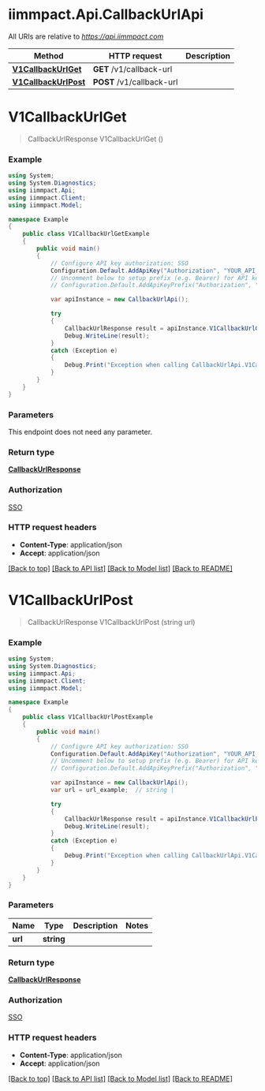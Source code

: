 # iimmpact.Api.CallbackUrlApi

All URIs are relative to *https://api.iimmpact.com*

Method | HTTP request | Description
------------- | ------------- | -------------
[**V1CallbackUrlGet**](CallbackUrlApi.md#v1callbackurlget) | **GET** /v1/callback-url | 
[**V1CallbackUrlPost**](CallbackUrlApi.md#v1callbackurlpost) | **POST** /v1/callback-url | 


<a name="v1callbackurlget"></a>
# **V1CallbackUrlGet**
> CallbackUrlResponse V1CallbackUrlGet ()



### Example
```csharp
using System;
using System.Diagnostics;
using iimmpact.Api;
using iimmpact.Client;
using iimmpact.Model;

namespace Example
{
    public class V1CallbackUrlGetExample
    {
        public void main()
        {
            // Configure API key authorization: SSO
            Configuration.Default.AddApiKey("Authorization", "YOUR_API_KEY");
            // Uncomment below to setup prefix (e.g. Bearer) for API key, if needed
            // Configuration.Default.AddApiKeyPrefix("Authorization", "Bearer");

            var apiInstance = new CallbackUrlApi();

            try
            {
                CallbackUrlResponse result = apiInstance.V1CallbackUrlGet();
                Debug.WriteLine(result);
            }
            catch (Exception e)
            {
                Debug.Print("Exception when calling CallbackUrlApi.V1CallbackUrlGet: " + e.Message );
            }
        }
    }
}
```

### Parameters
This endpoint does not need any parameter.

### Return type

[**CallbackUrlResponse**](CallbackUrlResponse.md)

### Authorization

[SSO](../README.md#SSO)

### HTTP request headers

 - **Content-Type**: application/json
 - **Accept**: application/json

[[Back to top]](#) [[Back to API list]](../README.md#documentation-for-api-endpoints) [[Back to Model list]](../README.md#documentation-for-models) [[Back to README]](../README.md)

<a name="v1callbackurlpost"></a>
# **V1CallbackUrlPost**
> CallbackUrlResponse V1CallbackUrlPost (string url)



### Example
```csharp
using System;
using System.Diagnostics;
using iimmpact.Api;
using iimmpact.Client;
using iimmpact.Model;

namespace Example
{
    public class V1CallbackUrlPostExample
    {
        public void main()
        {
            // Configure API key authorization: SSO
            Configuration.Default.AddApiKey("Authorization", "YOUR_API_KEY");
            // Uncomment below to setup prefix (e.g. Bearer) for API key, if needed
            // Configuration.Default.AddApiKeyPrefix("Authorization", "Bearer");

            var apiInstance = new CallbackUrlApi();
            var url = url_example;  // string | 

            try
            {
                CallbackUrlResponse result = apiInstance.V1CallbackUrlPost(url);
                Debug.WriteLine(result);
            }
            catch (Exception e)
            {
                Debug.Print("Exception when calling CallbackUrlApi.V1CallbackUrlPost: " + e.Message );
            }
        }
    }
}
```

### Parameters

Name | Type | Description  | Notes
------------- | ------------- | ------------- | -------------
 **url** | **string**|  | 

### Return type

[**CallbackUrlResponse**](CallbackUrlResponse.md)

### Authorization

[SSO](../README.md#SSO)

### HTTP request headers

 - **Content-Type**: application/json
 - **Accept**: application/json

[[Back to top]](#) [[Back to API list]](../README.md#documentation-for-api-endpoints) [[Back to Model list]](../README.md#documentation-for-models) [[Back to README]](../README.md)

